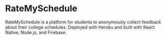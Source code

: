 # RateMySchedule
RateMySchedule is a platform for students to anonymously collect feedback about their college schedules. Deployed with Heroku and built with React Native, Node.js, and Firebase.
